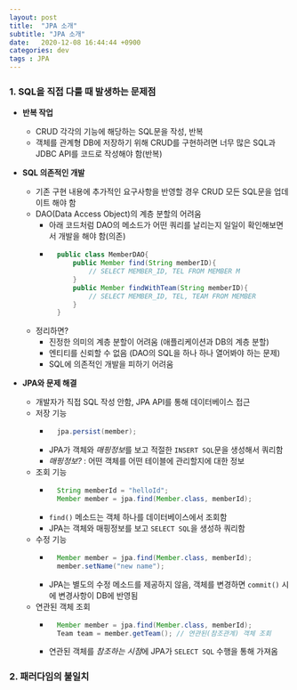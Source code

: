 ```yaml
---
layout: post
title:  "JPA 소개"
subtitle: "JPA 소개"
date:   2020-12-08 16:44:44 +0900
categories: dev
tags : JPA
---
```


### 1. SQL을 직접 다룰 때 발생하는 문제점
- **반복 작업**
  - CRUD 각각의 기능에 해당하는 SQL문을 작성, 반복
  - 객체를 관계형 DB에 저장하기 위해 CRUD를 구현하려면 너무 많은 SQL과 JDBC API를 코드로 작성해야 함(반복)
- **SQL 의존적인 개발**
  - 기존 구현 내용에 추가적인 요구사항을 반영할 경우 CRUD 모든 SQL문을 업데이트 해야 함
  - DAO(Data Access Object)의 계층 분할의 어려움
    - 아래 코드처럼 DAO의 메소드가 어떤 쿼리를 날리는지 일일이 확인해보면서 개발을 해야 함(의존)
    - ```java
        public class MemberDAO{
            public Member find(String memberID){
                // SELECT MEMBER_ID, TEL FROM MEMBER M 
            }
            public Member findWithTeam(String memberID){
                // SELECT MEMBER_ID, TEL, TEAM FROM MEMBER
            }
        }
        ```
  - 정리하면?
    - 진정한 의미의 계층 분할이 어려움 (애플리케이션과 DB의 계층 분할)
    - 엔티티를 신뢰할 수 없음 (DAO의 SQL을 하나 하나 열어봐야 하는 문제)
    - SQL에 의존적인 개발을 피하기 어려움

- **JPA와 문제 해결**
  - 개발자가 직접 SQL 작성 안함, JPA API를 통해 데이터베이스 접근
  - 저장 기능
    - ```java
        jpa.persist(member);
        ```
    - JPA가 객체와 *매핑정보*를 보고 적절한 `INSERT SQL`문을 생성해서 쿼리함
    - *매핑정보?* : 어떤 객체를 어떤 테이블에 관리할지에 대한 정보
  - 조회 기능
    - ```java
        String memberId = "helloId";
        Member member = jpa.find(Member.class, memberId);
        ```
    - `find()` 메소드는 객체 하나를 데이터베이스에서 조회함
    - JPA는 객체와 매핑정보를 보고 `SELECT SQL`을 생성하 쿼리함
  - 수정 기능
    - ```java
        Member member = jpa.find(Member.class, memberId);
        member.setName("new name");
        ```
    - JPA는 별도의 수정 메소드를 제공하지 않음, 객체를 변경하면 `commit()` 시에 변경사항이 DB에 반영됨
  - 연관된 객체 조회
    - ```java
        Member member = jpa.find(Member.class, memberId);
        Team team = member.getTeam(); // 연관된(참조관계) 객체 조회
        ```
    - 연관된 객체를 *참조하는 시점*에 JPA가 `SELECT SQL` 수행을 통해 가져옴


### 2. 패러다임의 불일치
